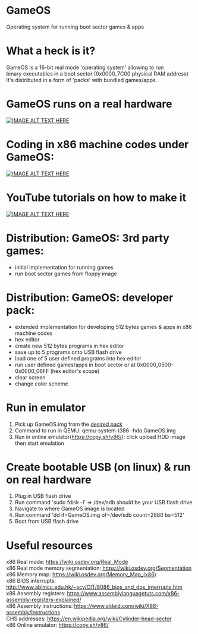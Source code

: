 # GameOS
Operating system for running boot sector games & apps

# What a heck is it?
GameOS is a 16-bit real mode 'operating system' allowing to run<br>
binary executables in a boot sector (0x0000_7C00 physical RAM address)<br>
It's distributed in a form of 'packs' with bundled games/apps.<br>

# GameOS runs on a real hardware
[![IMAGE ALT TEXT HERE](https://img.youtube.com/vi/fJDYgAqOTxU/0.jpg)](https://youtu.be/fJDYgAqOTxU)

# Coding in x86 machine codes under GameOS:
[![IMAGE ALT TEXT HERE](https://img.youtube.com/vi/ZdBYSx3zuqE/0.jpg)](https://www.youtube.com/watch?v=ZdBYSx3zuqE)

# YouTube tutorials on how to make it
[![IMAGE ALT TEXT HERE](https://img.youtube.com/vi/jthPhsZLK7o/0.jpg)](https://www.youtube.com/watch?v=jthPhsZLK7o&list=PLLfIBXQeu3aZCod5V6FWRNkeLiFAizR3g&index=2)

# Distribution: GameOS: 3rd party games:
 - initial implementation for running games
 - run boot sector games from floppy image

# Distribution: GameOS: developer pack:
 - extended implementation for developing 512 bytes games & apps in x86 machine codes
 - hex editor
 - create new 512 bytes programs in hex editor
 - save up to 5 programs onto USB flash drive
 - load one of 5 user defined programs into hex editor
 - run user defined games/apps in boot sector or at 0x0000_0500-0x0000_06FF (hex editor's scope)
 - clear screen
 - change color scheme

# Run in emulator
1. Pick up GameOS.img from the <a href="https://github.com/maksimKorzh/GameOS/tree/main/src">desired pack</a>
2. Command to run in QEMU: qemu-system-i386 -hda GameOS.img
3. Run in online emulator(https://copy.sh/v86/): click upload HDD image then start emulation

# Create bootable USB (on linux) & run on real hardware 
1. Plug in USB flash drive
2. Run command 'sudo fdisk -l' => /dev/sdb should be your USB flash drive
3. Navigate to where GameOS image is located
4. Run command 'dd if=GameOS.img of=/dev/sdb count=2880 bs=512'
5. Boot from USB flash drive

# Useful resources
x86 Real mode: https://wiki.osdev.org/Real_Mode<br>
x86 Real mode memory segmentation: https://wiki.osdev.org/Segmentation<br>
x86 Memory map: https://wiki.osdev.org/Memory_Map_(x86)<br>
x86 BIOS interrupts: http://www.ablmcc.edu.hk/~scy/CIT/8086_bios_and_dos_interrupts.htm<br>
x86 Assembly registers: https://www.assemblylanguagetuts.com/x86-assembly-registers-explained/</br>
x86 Assembly instructions: https://www.aldeid.com/wiki/X86-assembly/Instructions</br>
CHS addresses: https://en.wikipedia.org/wiki/Cylinder-head-sector</br>
x86 Online emulator: https://copy.sh/v86/</br>
